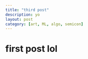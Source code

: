 ```yaml
---
title: "third post"
description: yo
layout: post
category: [art, ML, algo, semicon]
---
```

# first post lol
